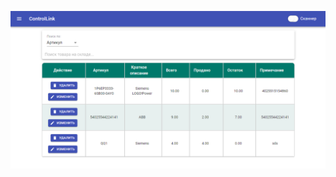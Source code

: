 
![alt text](https://github.com/WildEgor/ReactBarcodeReader/blob/main/client/images/Screenshot_1.png?raw=true)
